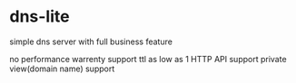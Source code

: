 # dns-lite
simple dns server with full business feature


no performance warrenty
support ttl as low as 1
HTTP API support
private view(domain name) support
